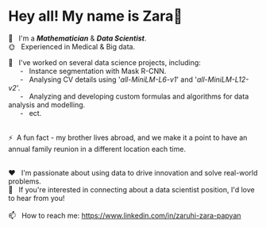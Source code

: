 # Hey all! My name is Zara👋

🌱 &nbsp; I'm a **_Mathematician_** & **_Data Scientist_**.<br>
🌞 &nbsp; Experienced in Medical & Big data. <br>

&#x1F34E; &nbsp; I've worked on several data science projects, including: <br>
 &nbsp; &nbsp; &nbsp; - &nbsp; Instance segmentation with Mask R-CNN. <br>
 &nbsp; &nbsp; &nbsp; - &nbsp; Analysing CV details using '_all-MiniLM-L6-v1_' and '_all-MiniLM-L12-v2_'. <br>
 &nbsp; &nbsp; &nbsp; - &nbsp; Analyzing and developing custom formulas and algorithms for data analysis and modelling.  <br>
 &nbsp; &nbsp; &nbsp; - &nbsp; ect.
 <br><br> 

⚡&nbsp; A fun fact - my brother lives abroad, and we make it a point to have an annual family reunion in a different location each time.
<br>
<br>

❤️ &nbsp; I'm passionate about using data to drive innovation and solve real-world problems. <br>
👀 &nbsp; If you're interested in connecting about a data scientist position, I'd love to hear from you!
<br>
<br>
📫 &nbsp; How to reach me: https://www.linkedin.com/in/zaruhi-zara-papyan
<br>
<br>
